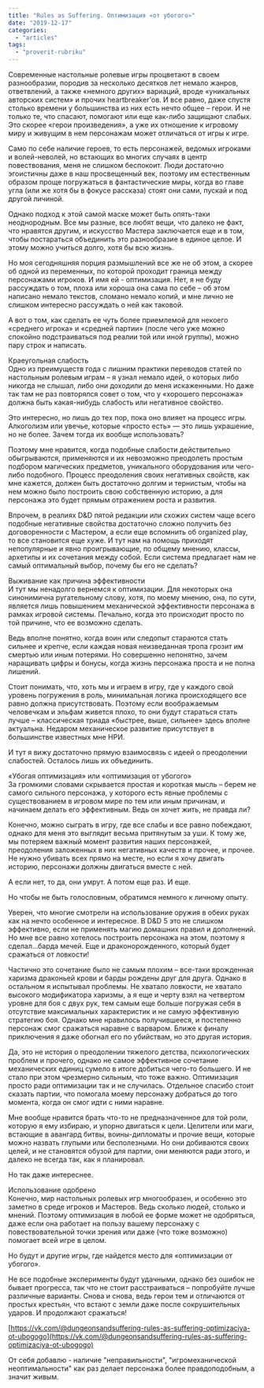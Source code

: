 ```yaml
---
title: "Rules as Suffering. Оптимизация «от убогого»"
date: "2019-12-17"
categories: 
  - "articles"
tags: 
  - "proverit-rubriku"
---
```


  
Современные настольные ролевые игры процветают в своем разнообразии, породив за несколько десятков лет немало жанров, ответвлений, а также «немного других» вариаций, вроде «уникальных авторских систем» и прочих heartbreaker’ов. И все равно, даже спустя столько времени у большинства из них есть нечто общее – герои. И не только те, что спасают, помогают или еще как-либо защищают слабых. Это скорее «герои произведения», а уже их отношение к игровому миру и живущим в нем персонажам может отличаться от игры к игре.

Само по себе наличие героев, то есть персонажей, ведомых игроками и волей-неволей, но встающих во многих случаях в центр повествования, меня не слишком беспокоит. Люди достаточно эгоистичны даже в наш просвещенный век, поэтому им естественным образом проще погружаться в фантастические миры, когда во главе угла (или же хотя бы в фокусе рассказа) стоят они сами, пускай и под другой личиной.

Однако подход к этой самой маске может быть опять-таки неоднородным. Все мы разные, все любят вещи, что далеко не факт, что нравятся другим, и искусство Мастера заключается еще и в том, чтобы постараться объединить это разнообразие в единое целое. И этому можно учиться долго, хотя бы всю жизнь.

Но моя сегодняшняя порция размышлений все же не об этом, а скорее об одной из переменных, по которой проходит граница между персонажами игроков. И имя ей - оптимизация. Нет, я не буду рассуждать о том, плоха или хороша она сама по себе – об этом написано немало текстов, сломано немало копий, и мне лично не слишком интересно рассуждать о ней как таковой.

А вот о том, как сделать ее чуть более приемлемой для некоего «среднего игрока» и «средней партии» (после чего уже можно спокойно подстраиваться под реалии той или иной группы), можно пару строк и написать.

Краеугольная слабость  
Одно из преимуществ года с лишним практики переводов статей по настольным ролевым играм – я узнал немало идей, о которых либо никогда не слышал, либо они доходили до меня искаженными. Но даже так там не раз повторялся совет о том, что у «хорошего персонажа» должна быть какая-нибудь слабость или негативное свойство.

Это интересно, но лишь до тех пор, пока оно влияет на процесс игры. Алкоголизм или увечье, которые «просто есть» — это лишь украшение, но не более. Зачем тогда их вообще использовать?

Поэтому мне нравится, когда подобные слабости действительно обыгрываются, применяются и их невозможно преодолеть простым подбором магических предметов, уникального оборудования или чего-либо подобного. Процесс преодоления своих негативных свойств, как мне кажется, должен быть достаточно долгим и тернистым, чтобы на нем можно было построить свою собственную историю, а для персонажа это будет прямым отражением роста и развития.

Впрочем, в реалиях D&D пятой редакции или схожих систем чаще всего подобные негативные свойства достаточно сложно получить без договоренности с Мастером, а если еще вспомнить об organized play, то все становится еще хуже. И тут нам на помощь приходят непопулярные и явно проигрывающие, по общему мнению, классы, архетипы и их сочетания между собой. Если система предлагает нам не самый оптимальный выбор, почему бы его не сделать?

Выживание как причина эффективности  
И тут мы ненадолго вернемся к оптимизации. Для некоторых она синонимична ругательному слову, хотя, по моему мнению, она, по сути, является лишь повышением механической эффективности персонажа в рамках игровой системы. Печально, когда это происходит просто по той причине, что ее возможно сделать.

Ведь вполне понятно, когда воин или следопыт стараются стать сильнее и крепче, если каждая новая неизведанная тропа грозит им смертью или иным потерями. Но совершенно непонятно, зачем наращивать цифры и бонусы, когда жизнь персонажа проста и не полна лишений.

Стоит понимать, что, хоть мы и играем в игру, где у каждого свой уровень погружения в роль, минимальная логика происходящего все равно должна присутствовать. Поэтому если воображаемым человечкам и эльфам живется плохо, то они будут стараться стать лучше – классическая триада «быстрее, выше, сильнее» здесь вполне актуальна. Недаром механическое развитие присутствует в большинстве известных мне НРИ.

И тут я вижу достаточно прямую взаимосвязь с идеей о преодолении слабостей. Осталось лишь их объединить.

«Убогая оптимизация» или «оптимизация от убогого»  
За громкими словами скрывается простая и короткая мысль – берем не самого сильного персонажа, у которого есть явные проблемы с существованием в игровом мире по тем или иным причинам, и начинаем делать его эффективным. Ведь он хочет жить, не правда ли?

Конечно, можно сыграть в игру, где все слабы и все равно побеждают, однако для меня это выглядит весьма притянутым за уши. К тому же, мы потеряем важный момент развития наших персонажей, преодоления заложенных в них негативных качеств и прочее, и прочее. Не нужно убивать всех прямо на месте, но если я хочу двигать историю, персонажи должны двигаться вместе с ней.

А если нет, то да, они умрут. А потом еще раз. И еще.

Но чтобы не быть голословным, обратимся немного к личному опыту.

Уверен, что многие смотрели на использование оружия в обеих руках как на нечто особенное и интересное. В D&D 5 это не слишком эффективно, если не применять магию домашних правил и дополнений. Но мне все равно хотелось построить персонажа на этом, поэтому я сделал…барда мечей. Еще и драконорожденного, который будет сражаться от ловкости!

Частично это сочетание было не самым плохим – все-таки врожденная харизма драконьей крови и барды рождены друг для друга. Однако в остальном я испытывал проблемы. Не хватало ловкости, не хватало высокого модификатора харизмы, а я еще и черту взял на четвертом уровне для боя с двух рук, тем самым еще больше погружая себя в отсутствие максимальных характеристик и не самую эффективную стратегию боя. Однако мне нравилось получившееся, и постепенно персонаж смог сражаться наравне с варваром. Ближе к финалу приключения я даже обогнал его по убийствам, но это другая история.

Да, это не история о преодолении тяжелого детства, психологических проблем и прочего, однако не самое эффективное сочетание механических единиц сумело в итоге добиться чего-то большего. И не стало при этом чрезмерно сильным, что тоже важно. Оптимизация просто ради оптимизации так и не случилась. Отдельное спасибо стоит сказать партии, что помогала моему персонажу добраться до того момента, когда он смог идти с ними наравне.

Мне вообще нравится брать что-то не предназначенное для той роли, которую я ему избираю, и упорно двигаться к цели. Целители или маги, встающие в авангард битвы, воины-дипломаты и прочие вещи, которые можно назвать глупыми или бесполезными. Но они добиваются своих целей, и не становятся обузой для партии, они меняются ради этого, и далеко не всегда так, как я планировал.

Но так даже интереснее.

Использование одобрено  
Конечно, мир настольных ролевых игр многообразен, и особенно это заметно в среде игроков и Мастеров. Ведь сколько людей, столько и мнений. Поэтому оптимизация в любой ее форме может не одобряться, даже если она работает на пользу вашему персонажу с повествовательной точки зрения или даже (что тоже возможно) помогает всей игре в целом.

Но будут и другие игры, где найдется место для «оптимизации от убогого».

Не все подобные эксперименты будут удачными, однако без ошибок не бывает прогресса, так что не стоит расстраиваться – попробуйте лучше различные варианты. Снова и снова, ведь герои тем и отличаются от простых крестьян, что встают с земли даже после сокрушительных ударов. И продолжают сражаться!

[https://vk.com/@dungeonsandsuffering-rules-as-suffering-optimizaciya-ot-ubogogo](https://vk.com/@dungeonsandsuffering-rules-as-suffering-optimizaciya-ot-ubogogo)

От себя добавлю - наличие "неправильности", "игромеханической неоптимальности" как раз делает персонажа более правдоподобным, а значит живым.
